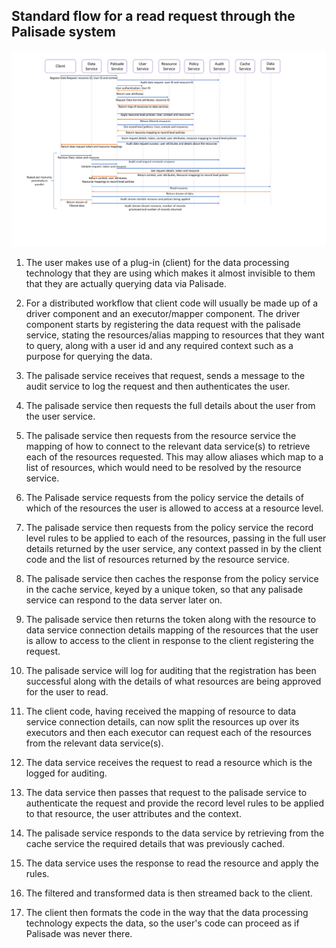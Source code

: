 ## Standard flow for a read request through the Palisade system

![picture](../img/sequence.png)

1. The user makes use of a plug-in (client) for the data processing technology that they are using which makes it almost invisible to them that they are actually querying data via Palisade.

1. For a distributed workflow that client code will usually be made up of a driver component and an executor/mapper component. The driver component starts by registering the data request with the 
palisade service, stating the resources/alias mapping to resources that they want to query, along with a user id and any required context such as a purpose for querying the data.

1. The palisade service receives that request, sends a message to the audit service to log the request and then authenticates the user.

1. The palisade service then requests the full details about the user from the user service.

1. The palisade service then requests from the resource service the mapping of how to connect to the relevant data service(s) to retrieve each of the resources requested. This may allow aliases which map to a list of resources, 
which would need to be resolved by the resource service.

1. The Palisade service requests from the policy service the details of which of the resources the user is allowed to access at a resource level.

1. The palisade service then requests from the policy service the record level rules to be applied to each of the resources, passing in the full user details returned by the user service, 
any context passed in by the client code and the list of resources returned by the resource service.

1. The palisade service then caches the response from the policy service in the cache service, keyed by a unique token, so that any palisade service can respond to the data server later on.

1. The palisade service then returns the token along with the resource to data service connection details mapping of the resources that the user is allow to access to the client in response to the client registering the request.

1. The palisade service will log for auditing that the registration has been successful along with the details of what resources are being approved for the user to read.

1. The client code, having received the mapping of resource to data service connection details, can now split the resources up over its executors and then each executor can request each of the resources
from the relevant data service(s).

1. The data service receives the request to read a resource which is the logged for auditing.

1. The data service then passes that request to the palisade service to authenticate the request and provide the record level rules to be applied to that resource, the user attributes and the context.

1. The palisade service responds to the data service by retrieving from the cache service the required details that was previously cached.

1. The data service uses the response to read the resource and apply the rules.

1. The filtered and transformed data is then streamed back to the client.

1. The client then formats the code in the way that the data processing technology expects the data, so the user's code can proceed as if Palisade was never there.